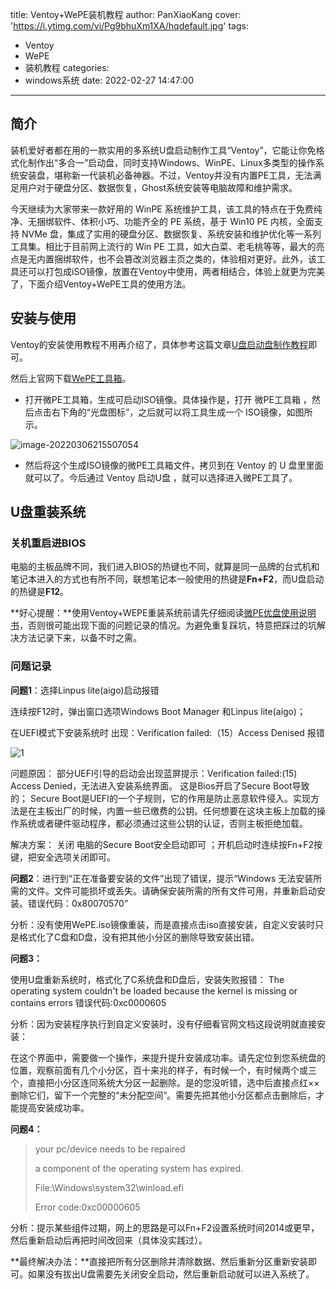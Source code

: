 title: Ventoy+WePE装机教程
author: PanXiaoKang
cover: 'https://i.ytimg.com/vi/Pg9bhuXm1XA/hqdefault.jpg'
tags:
  - Ventoy
  - WePE
  - 装机教程
categories:
  - windows系统
date: 2022-02-27 14:47:00
---
## 简介
装机爱好者都在用的一款实用的多系统U盘启动制作工具“Ventoy”，它能让你免格式化制作出“多合一”启动盘，同时支持Windows、WinPE、Linux多类型的操作系统安装盘，堪称新一代装机必备神器。不过，Ventoy并没有内置PE工具，无法满足用户对于硬盘分区、数据恢复，Ghost系统安装等电脑故障和维护需求。

今天继续为大家带来一款好用的 WinPE 系统维护工具，该工具的特点在于免费纯净、无捆绑软件、体积小巧、功能齐全的 PE 系统，基于 Win10 PE 内核，全面支持 NVMe 盘，集成了实用的硬盘分区、数据恢复、系统安装和维护优化等一系列工具集。相比于目前网上流行的 Win PE 工具，如大白菜、老毛桃等等，最大的亮点是无内置捆绑软件，也不会篡改浏览器主页之类的，体验相对更好。此外，该工具还可以打包成iSO镜像，放置在Ventoy中使用，两者相结合，体验上就更为完美了，下面介绍Ventoy+WePE工具的使用方法。

## 安装与使用

Ventoy的安装使用教程不用再介绍了，具体参考这篇文章[U盘启动盘制作教程](https://xyyum.icu/2022/01/23/U%E7%9B%98%E5%90%AF%E5%8A%A8%E7%9B%98%E5%88%B6%E4%BD%9C%E6%95%99%E7%A8%8B/)即可。

然后上官网下载[WePE工具箱](https://www.wepe.com.cn/)。

* 打开微PE工具箱，生成可启动ISO镜像。具体操作是，打开 微PE工具箱 ，然后点击右下角的“光盘图标”，之后就可以将工具生成一个 ISO镜像，如图所示。

![image-20220306215507054](C:\Users\pyk\AppData\Roaming\Typora\typora-user-images\image-20220306215507054.png)

* 然后将这个生成ISO镜像的微PE工具箱文件，拷贝到在 Ventoy 的 U 盘里里面就可以了。今后通过 Ventoy 启动U盘 ，就可以选择进入微PE工具了。

## U盘重装系统

### 关机重启进BIOS

电脑的主板品牌不同，我们进入BIOS的热键也不同，就算是同一品牌的台式机和笔记本进入的方式也有所不同，联想笔记本一般使用的热键是**Fn+F2**，而U盘启动的热键是**F12**。

**好心提醒：**使用Ventoy+WEPE重装系统前请先仔细阅读[微PE优盘使用说明书](https://www.wepe.com.cn/ubook/)，否则很可能出现下面的问题记录的情况。为避免重复踩坑，特意把踩过的坑解决方法记录下来，以备不时之需。

### 问题记录

**问题1**：选择Linpus lite(aigo)启动报错

连续按F12时，弹出窗口选项Windows Boot Manager 和Linpus lite(aigo)；

在UEFI模式下安装系统时 出现：Verification failed:（15）Access Denised 报错

![1](https://forum.huawei.com/enterprise/zh/data/attachment/forum/202106/15/183925a9r2j3o6nafp1xxj.png)

问题原因：
部分UEFI引导的启动会出现蓝屏提示：Verification failed:(15) Access Denied，无法进入安装系统界面。 这是Bios开启了Secure Boot导致的；
Secure Boot是UEFI的一个子规则，它的作用是防止恶意软件侵入。实现方法是在主板出厂的时候，内置一些已缴费的公钥。任何想要在这块主板上加载的操作系统或者硬件驱动程序，都必须通过这些公钥的认证，否则主板拒绝加载。

解决方案：
关闭 电脑的Secure Boot安全启动即可 ；开机启动时连续按Fn+F2按键，把安全选项关闭即可。

**问题2**：进行到“正在准备要安装的文件”出现了错误，提示“Windows 无法安装所需的文件。文件可能损坏或丢失。请确保安装所需的所有文件可用，并重新启动安装。错误代码：0x80070570”

分析：没有使用WePE.iso镜像重装，而是直接点击iso直接安装，自定义安装时只是格式化了C盘和D盘，没有把其他小分区的删除导致安装出错。

**问题3：**

使用U盘重新系统时，格式化了C系统盘和D盘后，安装失败报错：
The operating system couldn't be loaded because the kernel is missing or contains errors 错误代码:0xc0000605

分析：因为安装程序执行到自定义安装时，没有仔细看官网文档这段说明就直接安装：

在这个界面中，需要做一个操作，来提升提升安装成功率。请先定位到您系统盘的位置，观察前面有几个小分区，百十来兆的样子，有时候一个，有时候两个或三个，直接把小分区连同系统大分区一起删除。是的您没听错，选中后直接点红××删除它们，留下一个完整的“未分配空间”。需要先把其他小分区都点击删除后，才能提高安装成功率。

**问题4：**

> your pc/device needs to be repaired
>
> a component of the operating system has expired.
>
> File:\Windows\system32\winload.efi
>
> Error code:0xc00000605

分析：提示某些组件过期，网上的思路是可以Fn+F2设置系统时间2014或更早，然后重新启动后再把时间改回来（具体没实践过）。

**最终解决办法：**直接把所有分区删除并清除数据、然后重新分区重新安装即可。如果没有拔出U盘需要先关闭安全启动，然后重新启动就可以进入系统了。

